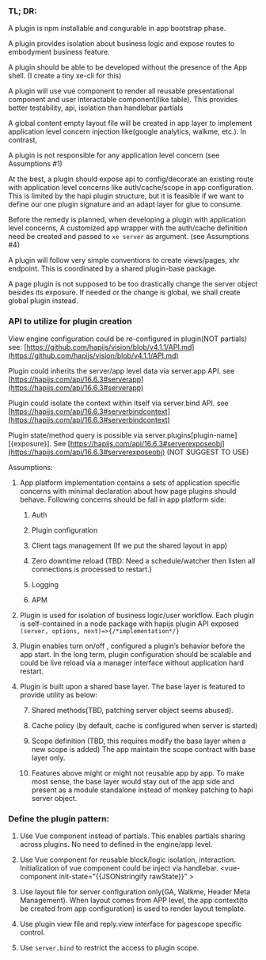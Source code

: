 ### TL; DR:

A plugin is npm installable and congurable in app bootstrap phase.

A plugin provides isolation about business logic and expose routes to embodyment business feature.

A plugin should be able to be developed without the presence of the App shell. (I create a tiny xe-cli for this)

A plugin will use vue component to render all reusable presentational component and user interactable component(like table). This provides better testability, api, isolation than handlebar partials

A global content empty layout file will be created in app layer to implement application level concern injection like(google analytics, walkme, etc.). In contrast,

A plugin is not responsible for any application level concern (see Assumptions #1)

At the best, a plugin should expose api to config/decorate an existing route with application level concerns like auth/cache/scope in app configuration. This is limited by the hapi plugin structure, but it is feasible if we want to define our one plugin signature and an adapt layer for glue to consume.

Before the remedy is planned, when developing a plugin with application level concerns, A customized app wrapper with the auth/cache definition need be created and passed to `xe server` as argument. (see Assumptions #4)

A plugin will follow very simple conventions to create views/pages, xhr endpoint. This is coordinated by a shared plugin-base package.

A page plugin is not supposed to be too drastically change the server object besides its exposure. If needed or the change is global, we shall create global plugin instead.

### API to utilize for plugin creation

View engine configuration could be re-configured in plugin(NOT partials) see: [https://github.com/hapijs/vision/blob/v4.1.1/API.md](https://github.com/hapijs/vision/blob/v4.1.1/API.md)

Plugin could inherits the server/app level data via server.app API. see [https://hapijs.com/api/16.6.3#serverapp](https://hapijs.com/api/16.6.3#serverapp)

Plugin could isolate the context within itself via server.bind API. see [https://hapijs.com/api/16.6.3#serverbindcontext](https://hapijs.com/api/16.6.3#serverbindcontext)

Plugin state/method query is possible via server.plugins[plugin-name][{exposure}]. See [https://hapijs.com/api/16.6.3#serverexposeobj](https://hapijs.com/api/16.6.3#serverexposeobj) (NOT SUGGEST TO USE)

Assumptions:

1.  App platform implementation contains a sets of application specific concerns with minimal declaration about how page plugins should behave. Following concerns should be fall in app platform side:

    1.  Auth

    2.  Plugin configuration

    3.  Client tags management (If we put the shared layout in app)

    4.  Zero downtime reload (TBD: Need a schedule/watcher then listen all connections is processed to restart.)

    5.  Logging

    6.  APM

2.  Plugin is used for isolation of business logic/user workflow. Each plugin is self-contained in a node package with hapijs plugin API exposed `(server, options, next)=>{/*implementation*/}`

3.  Plugin enables turn on/off , configured a plugin’s behavior before the app start. In the long term, plugin configuration should be scalable and could be live reload via a manager interface without application hard restart.

4.  Plugin is built upon a shared base layer. The base layer is featured to provide utility as below:

    7.  Shared methods(TBD, patching server object seems abused).

    8.  Cache policy (by default, cache is configured when server is started)

    9.  Scope definition (TBD, this requires modify the base layer when a new scope is added) The app maintain the scope contract with base layer only.

    10. Features above might or might not reusable app by app. To make most sense, the base layer would stay out of the app side and present as a module standalone instead of monkey patching to hapi server object.

### Define the plugin pattern:

1.  Use Vue component instead of partials. This enables partials sharing across plugins. No need to defined in the engine/app level.

2.  Use Vue component for reusable block/logic isolation, interaction. Initialization of vue component could be inject via handlebar. <vue-component init-state="{{JSONstringify rawState}}” ></vue-component>

3.  Use layout file for server configuration only(GA, Walkme, Header Meta Management). When layout comes from APP level, the app context(to be created from app configuration) is used to render layout template.

4.  Use plugin view file and reply.view interface for pagescope specific control.

5.  Use `server.bind` to restrict the access to plugin scope.
